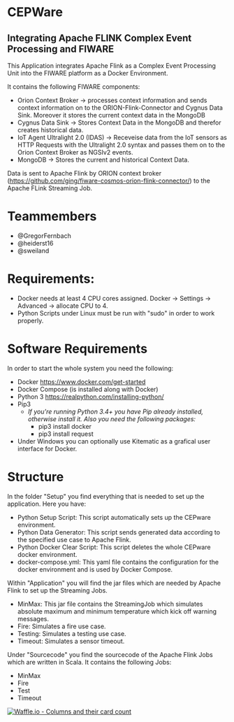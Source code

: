 # CEPWare
## Integrating Apache FLINK Complex Event Processing and FIWARE

This Application integrates Apache Flink as a Complex Event Processing Unit into the FIWARE platform as a Docker Environment.


It contains the following FIWARE components:
* Orion Context Broker -> processes context information and sends context information on to the ORION-Flink-Connector and Cygnus Data Sink. Moreover it stores the current context data in the MongoDB
* Cygnus Data Sink -> Stores Context Data in the MongoDB and therefor creates historical data.
* IoT Agent Ultralight 2.0 (IDAS) -> Receveise data from the IoT sensors as HTTP Requests with the Ultralight 2.0 syntax and passes them on to the Orion Context Broker as NGSIv2 events.
* MongoDB -> Stores the current and historical Context Data.

Data is sent to Apache Flink by ORION context broker (https://github.com/ging/fiware-cosmos-orion-flink-connector/) to the Apache FLink Streaming Job.

# Teammembers
* @GregorFernbach
* @heiderst16
* @sweiland

#

# Requirements:
* Docker needs at least 4 CPU cores assigned. Docker -> Settings -> Advanced -> allocate CPU to 4.
* Python Scripts under Linux must be run with "sudo" in order to work properly.

# Software Requirements
In order to start the whole system you need the following:
* Docker https://www.docker.com/get-started
* Docker Compose (is installed along with Docker)
* Python 3 https://realpython.com/installing-python/
* Pip3
   * *If you're running Python 3.4+ you have Pip already installed, otherwise install it. Also you need the following         packages:*
      * pip3 install docker
      * pip3 install request
* Under Windows you can optionally use Kitematic as a grafical user interface for Docker.

# Structure
In the folder "Setup" you find everything that is needed to set up the application. Here you have:
* Python Setup Script: This script automatically sets up the CEPware environment.
* Python Data Generator: This script sends generated data according to the specified use case to Apache Flink.
* Python Docker Clear Script: This script deletes the whole CEPware docker environment.
* docker-compose.yml: This yaml file contains the configuration for the docker environment and is used by Docker Compose.

Within "Application" you will find the jar files which are needed by Apache Flink to set up the Streaming Jobs.
* MinMax: This jar file contains the StreamingJob which simulates absolute maximum and minimum temperature which kick off warning messages.
* Fire: Simulates a fire use case.
* Testing: Simulates a testing use case.
* Timeout: Simulates a sensor timeout.

Under "Sourcecode" you find the sourcecode of the Apache Flink Jobs which are written in Scala. It contains the following Jobs:
* MinMax
* Fire
* Test
* Timeout

[![Waffle.io - Columns and their card count](https://badge.waffle.io/AnotherCodeArtist/CEPWare.svg?columns=all)](https://waffle.io/AnotherCodeArtist/CEPWare)
